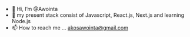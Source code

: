 - 👋 Hi, I’m @Awointa
- 👀
  my present stack consist of Javascript, React.js, Next.js and learning Node.js
- 📫 How to reach me ... akosawointa@gmail.com

<!---
Awointa/Awointa is a ✨ special ✨ repository because its `README.md` (this file) appears on your GitHub profile.
You can click the Preview link to take a look at your changes.
--->
